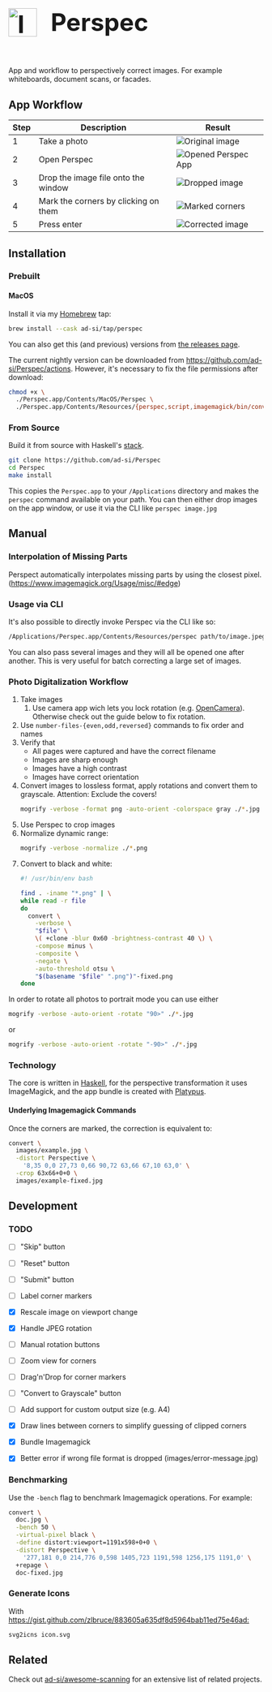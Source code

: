 <h1 style="
  display: inline-block !important;
  font-size: 3rem;
">
  <img
    src="./images/icon.svg"
    alt="Icon"
    height="56px"
    style="
      display: inline-block !important;
      height: 3.5rem;
      margin-right: 1rem;
    "
  />
  <span style="position: relative; bottom: 0.7rem;">
    Perspec
  </span>
</h1>

App and workflow to perspectively correct images.
For example whiteboards, document scans, or facades.


## App Workflow

Step | Description                          | Result
-----|--------------------------------------|--------
1    | Take a photo                         | ![Original image][doc]
2    | Open Perspec                         | ![Opened Perspec App][open]
3    | Drop the image file onto the window  | ![Dropped image][dropped]
4    | Mark the corners by clicking on them | ![Marked corners][corners]
5    | Press enter                          | ![Corrected image][fixed]

[doc]: images/doc.jpg
[mark]: images/doc-marking.jpg
[open]: images/perspec_opened.png
[dropped]: images/perspec_image_dropped.png
[corners]: images/perspec_marked_corners.png
[fixed]: images/doc-fixed.jpg


## Installation

### Prebuilt

#### MacOS

Install it via my [Homebrew](https://brew.sh) tap:

```sh
brew install --cask ad-si/tap/perspec
```

You can also get this (and previous) versions from
[the releases page](https://github.com/ad-si/Perspec/releases).

The current nightly version can be downloaded from
https://github.com/ad-si/Perspec/actions.
However, it's necessary to fix the file permissions after download:

```sh
chmod +x \
  ./Perspec.app/Contents/MacOS/Perspec \
  ./Perspec.app/Contents/Resources/{perspec,script,imagemagick/bin/convert}
```


### From Source

Build it from source with Haskell's
[stack](https://docs.haskellstack.org/en/stable/install_and_upgrade/).

```sh
git clone https://github.com/ad-si/Perspec
cd Perspec
make install
```

This copies the `Perspec.app` to your `/Applications` directory
and makes the `perspec` command available on your path.
You can then either drop images on the app window,
or use it via the CLI like `perspec image.jpg`


## Manual

### Interpolation of Missing Parts

Perspect automatically interpolates missing parts by using the closest pixel.
(https://www.imagemagick.org/Usage/misc/#edge)


### Usage via CLI

It's also possible to directly invoke Perspec via the CLI like so:

```sh
/Applications/Perspec.app/Contents/Resources/perspec path/to/image.jpeg
```

You can also pass several images and they will all be opened
one after another.
This is very useful for batch correcting a large set of images.


### Photo Digitalization Workflow

1. Take images
    1. Use camera app wich lets you lock rotation (e.g. [OpenCamera]).
      Otherwise check out the guide below to fix rotation.
1. Use `number-files-{even,odd,reversed}` commands to fix order and names
1. Verify that
    - All pages were captured and have the correct filename
    - Images are sharp enough
    - Images have a high contrast
    - Images have correct orientation
1. Convert images to lossless format, apply rotations
  and convert them to grayscale.
  Attention: Exclude the covers!
    ```sh
    mogrify -verbose -format png -auto-orient -colorspace gray ./*.jpg
    ```
1. Use Perspec to crop images
1. Normalize dynamic range:
    ```sh
    mogrify -verbose -normalize ./*.png
    ```
1. Convert to black and white:
    ```sh
    #! /usr/bin/env bash

    find . -iname "*.png" | \
    while read -r file
    do
      convert \
        -verbose \
        "$file" \
        \( +clone -blur 0x60 -brightness-contrast 40 \) \
        -compose minus \
        -composite \
        -negate \
        -auto-threshold otsu \
        "$(basename "$file" ".png")"-fixed.png
    done
    ```

[OpenCamera]:
  https://play.google.com/store/apps/details?id=net.sourceforge.opencamera


In order to rotate all photos to portrait mode you can use
either
```sh
mogrify -verbose -auto-orient -rotate "90>" ./*.jpg
```
or
```sh
mogrify -verbose -auto-orient -rotate "-90>" ./*.jpg
```

### Technology

The core is written in [Haskell](https://haskell.org),
for the perspective transformation it uses ImageMagick,
and the app bundle is created with [Platypus](https://sveinbjorn.org/platypus).


#### Underlying Imagemagick Commands

Once the corners are marked, the correction is equivalent to:

```sh
convert \
  images/example.jpg \
  -distort Perspective \
    '8,35 0,0 27,73 0,66 90,72 63,66 67,10 63,0' \
  -crop 63x66+0+0 \
  images/example-fixed.jpg
```


## Development

### TODO

- [ ] "Skip" button
- [ ] "Reset" button
- [ ] "Submit" button
- [ ] Label corner markers
- [x] Rescale image on viewport change
- [x] Handle JPEG rotation
- [ ] Manual rotation buttons
- [ ] Zoom view for corners
- [ ] Drag'n'Drop for corner markers
- [ ] "Convert to Grayscale" button
- [ ] Add support for custom output size (e.g. A4)
- [x] Draw lines between corners to simplify guessing of clipped corners
- [x] Bundle Imagemagick
- [x] Better error if wrong file format is dropped (images/error-message.jpg)


### Benchmarking

Use the `-bench` flag to benchmark Imagemagick operations.
For example:

```sh
convert \
  doc.jpg \
  -bench 50 \
  -virtual-pixel black \
  -define distort:viewport=1191x598+0+0 \
  -distort Perspective \
    '277,181 0,0 214,776 0,598 1405,723 1191,598 1256,175 1191,0' \
  +repage \
  doc-fixed.jpg
```


### Generate Icons

With <https://gist.github.com/zlbruce/883605a635df8d5964bab11ed75e46ad:>

```sh
svg2icns icon.svg
```


## Related

Check out [ad-si/awesome-scanning](https://github.com/ad-si/awesome-scanning)
for an extensive list of related projects.
